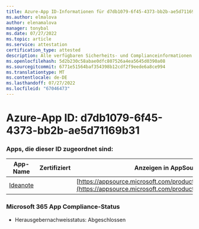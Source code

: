 ```yaml
---
title: Azure-App ID-Informationen für d7db1079-6f45-4373-bb2b-ae5d71169b31
ms.author: elmalova
author: elenamalova
manager: tonybal
ms.date: 07/27/2022
ms.topic: article
ms.service: attestation
certification_type: attested
description: Alle verfügbaren Sicherheits- und Complianceinformationen für d7db1079-6f45-4373-bb2b-ae5d71169b31.
ms.openlocfilehash: 5d2b230c58abae0dfc807526a4ea5645d0390a08
ms.sourcegitcommit: 6771e51564baf354398b12cdf2f9eede6a8ce994
ms.translationtype: MT
ms.contentlocale: de-DE
ms.lasthandoff: 07/27/2022
ms.locfileid: "67046473"
---
```

# <a name="azure-app-id-d7db1079-6f45-4373-bb2b-ae5d71169b31"></a>Azure-App ID: d7db1079-6f45-4373-bb2b-ae5d71169b31


### <a name="apps-associated-with-this-id"></a>Apps, die dieser ID zugeordnet sind:
| **App-Name** | **Zertifiziert** | **Anzeigen in AppSource** |
|--------------|---------------|-----------------------|
| [Ideanote](../forward/WA200003876.md) |  | [https://appsource.microsoft.com/product/office/WA200003876](https://appsource.microsoft.com/product/office/WA200003876) |

### <a name="microsoft-365-app-compliance-status"></a>Microsoft 365 App Compliance-Status
- Herausgebernachweisstatus: Abgeschlossen
